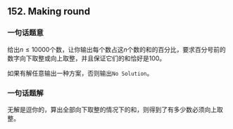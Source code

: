 ## 152. Making round

### 一句话题意

给出$n\le10000$个数，让你输出每个数占这$n$个数的和的百分比，要求百分号前的数字向下取整或向上取整，并且保证它们的和恰好是100。

如果有解任意输出一种方案，否则输出`No Solution`。

### 一句话题解

无解是逗你的，算出全部向下取整的情况下的和，则得到了有多少数必须向上取整。